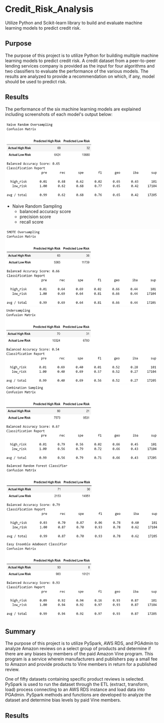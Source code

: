 # Credit_Risk_Analysis

Utilize Python and Scikit-learn library to build and evaluate machine learning models to predict credit risk.

## Purpose

The purpose of this project is to utilize Python for building multiple machine learning models to predict credit risk.  A credit dataset from a peer-to-peer lending services company is provided as the input for four algorithms and two classifiers to evaluate the performance of the various models.  The results are analyzed to provide a recommendation on which, if any, model should be used to predict risk. 


## Results

The performance of the six machine learning models are explained including screenshots of each model's output below:

<img src="https://github.com/dschul01/Credit_Risk_Analysis/blob/main/Images/Naive_Random_Oversampling.png" width="600" height="250">

* Naive Random Sampling
	- balanced accuracy score
	- precision score
	- recall score
	 

<img src="https://github.com/dschul01/Credit_Risk_Analysis/blob/main/Images/SMOTE_Oversampling.png" width="600" height="250">

<img src="https://github.com/dschul01/Credit_Risk_Analysis/blob/main/Images/Undersampling.png" width="600" height="250">

<img src="https://github.com/dschul01/Credit_Risk_Analysis/blob/main/Images/Combination_Sampling.png" width="600" height="250">

<img src="https://github.com/dschul01/Credit_Risk_Analysis/blob/main/Images/Balanced_Random_Forest_Classifier.png" width="600" height="250">

<img src="https://github.com/dschul01/Credit_Risk_Analysis/blob/main/Images/Easy_Ensemble_AdaBoost_Classifier.png" width="600" height="250">


## Summary



The purpose of this project is to utilize PySpark, AWS RDS, and PGAdmin to analyze Amazon reviews on a select group of products and determine if there are any biases by
 members of the paid Amazon Vine program.  This program is a service wherein manufacturers and publishers pay a small fee to Amazon and provide products to Vine members
 in return for a published review.

One of fifty datasets containing specific product reviews is selected.  PySpark is used to run the dataset through the ETL (extract, transform, load) process connecting
 to an AWS RDS instance and load data into PGAdmin.  PySpark methods and functions are developed to analyze the dataset and determine bias levels by paid Vine members. 

## Results
